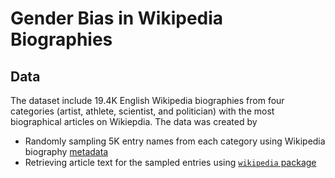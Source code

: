 # Gender Bias in Wikipedia Biographies

## Data
The dataset include 19.4K English Wikipedia biographies from four categories (artist, athlete, scientist, and politician) with the most biographical articles on Wikiepdia. The data was created by
- Randomly sampling 5K entry names from each category using Wikipedia biography [metadata](https://dumps.wikimedia.org/)
- Retrieving article text for the sampled entries using [`wikipedia` package](https://pypi.org/project/wikipedia/)
